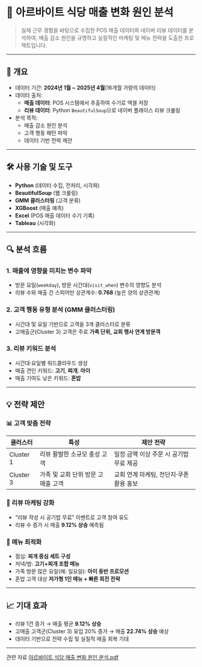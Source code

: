 # 🍜 아르바이트 식당 매출 변화 원인 분석

> 실제 근무 경험을 바탕으로 수집한 POS 매출 데이터와 네이버 리뷰 데이터를 분석하여, 매출 감소 원인을 규명하고 실질적인 마케팅 및 메뉴 전략을 도출한 프로젝트입니다.

---

## 📌 개요

- 데이터 기간: **2024년 1월 ~ 2025년 4월**(16개월 가량의 데이터)
- 데이터 출처:
  - **매출 데이터**: POS 시스템에서 추출하여 수기로 엑셀 저장
  - **리뷰 데이터**: Python `BeautifulSoup`으로 네이버 플레이스 리뷰 크롤링
- 분석 목적:
  - 매출 감소 원인 분석
  - 고객 행동 패턴 파악
  - 데이터 기반 전략 제안

---

## 🛠 사용 기술 및 도구

- **Python** (데이터 수집, 전처리, 시각화)
- **BeautifulSoup** (웹 크롤링)
- **GMM 클러스터링** (고객 분류)
- **XGBoost** (매출 예측)
- **Excel** (POS 매출 데이터 수기 기록)
- **Tableau** (시각화)

---

## 🔍 분석 흐름

### 1. 매출에 영향을 미치는 변수 파악
- 방문 요일(`weekday`), 방문 시간대(`visit_when`) 변수의 영향도 분석
- 리뷰 수와 매출 간 스피어만 상관계수: **0.768** (높은 양의 상관관계)

### 2. 고객 행동 유형 분석 (GMM 클러스터링)
- 시간대 및 요일 기반으로 고객을 3개 클러스터로 분류
- 고매출군(Cluster 3) 고객은 주로 **가족 단위, 교회 행사 연계 방문객**

### 3. 리뷰 키워드 분석
- 시간대·요일별 워드클라우드 생성
- 매출 견인 키워드: **고기**, **찌개**, **아이**
- 매출 기여도 낮은 키워드: **혼밥**

---

## 💡 전략 제안

### 📊 고객 맞춤 전략

| 클러스터 | 특성                             | 제안 전략                                               |
|----------|----------------------------------|---------------------------------------------------------|
| Cluster 1 | 리뷰 활발한 소규모 충성 고객    | 일정 금액 이상 주문 시 공기밥 무료 제공                |
| Cluster 3 | 가족 및 교회 단위 방문 고매출 고객 | 교회 연계 마케팅, 전단지·쿠폰 활용 홍보                |

### 📢 리뷰 마케팅 강화
- “리뷰 작성 시 공기밥 무료” 이벤트로 고객 참여 유도
- 리뷰 수 증가 시 매출 **9.12% 상승** 예측됨

### 🍲 메뉴 최적화
- 점심: **찌개 중심 세트 구성**
- 저녁/밤: **고기+찌개 조합 메뉴**
- 가족 방문 많은 요일(예: 일요일): **아이 동반 프로모션**
- 혼밥 고객 대상 **저가형 1인 메뉴 + 빠른 회전 전략**

---

## 📈 기대 효과

- 리뷰 1건 증가 → 매출 평균 **9.12% 상승**
- 고매출 고객군(Cluster 3) 유입 20% 증가 → 매출 **22.74% 상승** 예상
- 데이터 기반으로 전략 수립 및 실질적 매출 회복 기대

---

관련 자료
[아르바이트 식당 매출 변화 원인 분석.pdf](https://github.com/user-attachments/files/20238418/_._._._._.pdf)
